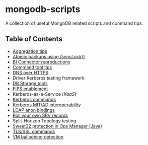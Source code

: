 # mongodb-scripts

A collection of useful MongoDB related scripts and command tips.

## Table of Contents

* [Aggregation tips](Aggregation%20tips.md)
* [Atomic backups using _fsyncLock()_](fsyncLock.md)
* [BI Connector reproductions](BI%20Connector%20reproductions.md)
* [Command tool tips](Tool%20tips.md)
* [DNS over HTTPS](DoH.md)
* Driver Kerberos testing framework
* [DB Storage tools](DB%20Storage%20tools.md)
* [FIPS enablement](FIPS%20cert%20generation.md)
* Kerberos-as-a-Service (_KaaS_)
* [Kerberos commands](Kerberos%20CMDs.md)
* [Kerberos MIT/AD interoperability](Kerberos%20AES.md)
* [LDAP anon bindings](LDAP%20anon%20bindings.md)
* [Roll your own SRV records](Deploying%20SRV%20URI%20support.md)
* Split-Horizon Topology testing
* [Sweet32 protection in Ops Manager (Java)](Sweet32.md)
* [TLS/SSL commands](SSL%20commands.md)
* [VM ballooning detection](VM%20ballooning%20driver%20detection.md)

